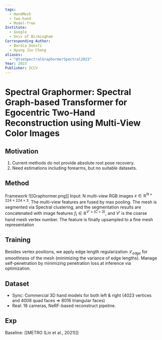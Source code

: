 ```yaml
---
tags:
  - HandMesh
  - two-hand
  - Model-free
Institute:
  - Google
  - Univ of Birmingham
Corresponding Author:
  - Bardia Doosti
  - Hyung Jin Chang
aliases:
  - "@tseSpectralGraphormerSpectral2023"
Year: 2023
Publisher: ICCV
---
```

# Spectral Graphormer: Spectral Graph-based Transformer for Egocentric Two-Hand Reconstruction using Multi-View Color Images
## Motivation
1. Current methods do not provide absolute root pose recovery.
2. Need estimations including forearms, but no suitable datasets.

## Method
Framework
![[Graphormer.png]]
Input: N multi-view RGB images $x\in \mathbb{R}^{N\times 224 \times 224 \times 3}$. 
The multi-view features are fused by max pooling.
The mesh is segmented via Spectral clustering, and the segmentation results are concatenated with image features $f_{t}\in\mathbb{R}^{V'\times (C+3)}$, and $V'$ is the coarse hand mesh vertex number.
The feature is finally upsampled to a fine mesh representation 

## Training
Besides vertex positions, we apply edge length regularization $\mathcal{L}_{edge}$ for smoothness of the mesh (minimizing the variance of edge lengths).
Manage self-penetration by minimizing penetration loss at inference via optimization.
## Dataset
* Sync: Commercial 3D hand models for both left & right (4023 vertices and 4008 quad faces => 8016 triangular faces)
* Real: 18 cameras, NeRF-based reconstruct pipeline.
## Exp
Baseline: [[METRO (Lin et al., 2021)]]
